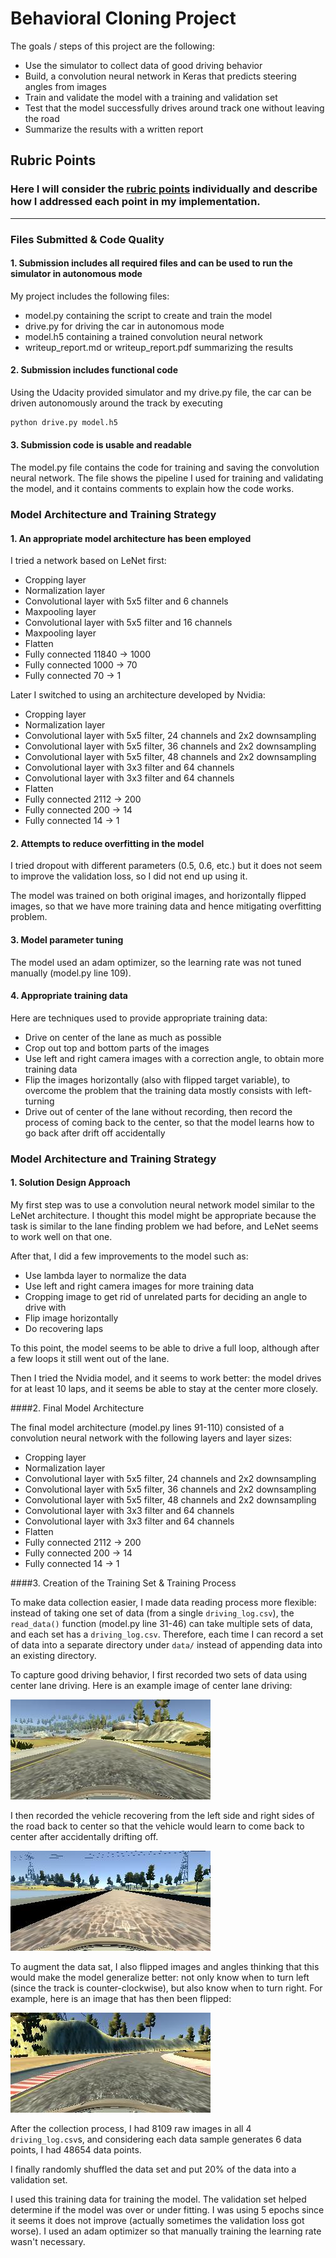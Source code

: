 # Behavioral Cloning Project

The goals / steps of this project are the following:
* Use the simulator to collect data of good driving behavior
* Build, a convolution neural network in Keras that predicts steering angles from images
* Train and validate the model with a training and validation set
* Test that the model successfully drives around track one without leaving the road
* Summarize the results with a written report


[//]: # (Image References)

[image1]: ./center_lane_driving.jpg "Center Lane Driving"
[image2]: ./correcting.jpg "Correcting"
[image3]: ./flip.jpg "Flipped"
[image4]: ./examples/placeholder_small.png "Recovery Image"
[image5]: ./examples/placeholder_small.png "Recovery Image"
[image6]: ./examples/placeholder_small.png "Normal Image"
[image7]: ./examples/placeholder_small.png "Flipped Image"

## Rubric Points
### Here I will consider the [rubric points](https://review.udacity.com/#!/rubrics/432/view) individually and describe how I addressed each point in my implementation.  

---
### Files Submitted & Code Quality

#### 1. Submission includes all required files and can be used to run the simulator in autonomous mode

My project includes the following files:
* model.py containing the script to create and train the model
* drive.py for driving the car in autonomous mode
* model.h5 containing a trained convolution neural network
* writeup_report.md or writeup_report.pdf summarizing the results

#### 2. Submission includes functional code
Using the Udacity provided simulator and my drive.py file, the car can be driven autonomously around the track by executing
```sh
python drive.py model.h5
```

#### 3. Submission code is usable and readable

The model.py file contains the code for training and saving the convolution neural network. The file shows the pipeline I used for training and validating the model, and it contains comments to explain how the code works.

### Model Architecture and Training Strategy

#### 1. An appropriate model architecture has been employed

I tried a network based on LeNet first:
* Cropping layer
* Normalization layer
* Convolutional layer with 5x5 filter and 6 channels
* Maxpooling layer
* Convolutional layer with 5x5 filter and 16 channels
* Maxpooling layer
* Flatten
* Fully connected 11840 -> 1000
* Fully connected 1000 -> 70
* Fully connected 70 -> 1

Later I switched to using an architecture developed by Nvidia:
* Cropping layer
* Normalization layer
* Convolutional layer with 5x5 filter, 24 channels and 2x2 downsampling
* Convolutional layer with 5x5 filter, 36 channels and 2x2 downsampling
* Convolutional layer with 5x5 filter, 48 channels and 2x2 downsampling
* Convolutional layer with 3x3 filter and 64 channels
* Convolutional layer with 3x3 filter and 64 channels
* Flatten
* Fully connected 2112 -> 200
* Fully connected 200 -> 14
* Fully connected 14 -> 1

#### 2. Attempts to reduce overfitting in the model

I tried dropout with different parameters (0.5, 0.6, etc.) but it does not seem to improve the validation loss, so I did not end up using it.

The model was trained on both original images, and horizontally flipped images, so that we have more training data and hence mitigating overfitting problem.

#### 3. Model parameter tuning

The model used an adam optimizer, so the learning rate was not tuned manually (model.py line 109).

#### 4. Appropriate training data

Here are techniques used to provide appropriate training data:
* Drive on center of the lane as much as possible
* Crop out top and bottom parts of the images
* Use left and right camera images with a correction angle, to obtain more training data
* Flip the images horizontally (also with flipped target variable), to overcome the problem that the training data mostly consists with left-turning
* Drive out of center of the lane without recording, then record the process of coming back to the center, so that the model learns how to go back after drift off accidentally

### Model Architecture and Training Strategy

#### 1. Solution Design Approach

My first step was to use a convolution neural network model similar to the LeNet architecture. I thought this model might be appropriate because the task is similar to the lane finding problem we had before, and LeNet seems to work well on that one.

After that, I did a few improvements to the model such as:
* Use lambda layer to normalize the data
* Use left and right camera images for more training data
* Cropping image to get rid of unrelated parts for deciding an angle to drive with
* Flip image horizontally
* Do recovering laps

To this point, the model seems to be able to drive a full loop, although after a few loops it still went out of the lane.

Then I tried the Nvidia model, and it seems to work better: the model drives for at least 10 laps, and it seems be able to stay at the center more closely.

####2. Final Model Architecture

The final model architecture (model.py lines 91-110) consisted of a convolution neural network with the following layers and layer sizes:
* Cropping layer
* Normalization layer
* Convolutional layer with 5x5 filter, 24 channels and 2x2 downsampling
* Convolutional layer with 5x5 filter, 36 channels and 2x2 downsampling
* Convolutional layer with 5x5 filter, 48 channels and 2x2 downsampling
* Convolutional layer with 3x3 filter and 64 channels
* Convolutional layer with 3x3 filter and 64 channels
* Flatten
* Fully connected 2112 -> 200
* Fully connected 200 -> 14
* Fully connected 14 -> 1


####3. Creation of the Training Set & Training Process

To make data collection easier, I made data reading process more flexible: instead of taking one set of data (from a single `driving_log.csv`), the `read_data()` function (model.py line 31-46) can take multiple sets of data, and each set has a `driving_log.csv`. Therefore, each time I can record a set of data into a separate directory under `data/` instead of appending data into an existing directory.

To capture good driving behavior, I first recorded two sets of data using center lane driving. Here is an example image of center lane driving:

![Center Lane Driving][image1]

I then recorded the vehicle recovering from the left side and right sides of the road back to center so that the vehicle would learn to come back to center after accidentally drifting off.

![Correcting][image2]

To augment the data sat, I also flipped images and angles thinking that this would make the model generalize better: not only know when to turn left (since the track is counter-clockwise), but also know when to turn right. For example, here is an image that has then been flipped:

![Flipped][image3]

After the collection process, I had 8109 raw images in all 4 `driving_log.csv`s, and considering each data sample generates 6 data points, I had 48654 data points.

I finally randomly shuffled the data set and put 20% of the data into a validation set.

I used this training data for training the model. The validation set helped determine if the model was over or under fitting. I was using 5 epochs since it seems it does not improve (actually sometimes the validation loss got worse). I used an adam optimizer so that manually training the learning rate wasn't necessary.
